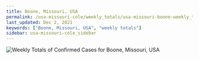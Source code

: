 ```yaml
---
title: Boone, Missouri, USA
permalink: /usa-missouri-cole/weekly_totals/usa-missouri-boone-weekly_totals.html
last_updated: Dec 2, 2021
keywords: ["Boone, Missouri, USA", "weekly totals"]
sidebar: usa-missouri-cole_sidebar
---
```


![Weekly Totals of Confirmed Cases for Boone, Missouri, USA](/covid_tracker/images/graphs/usa-missouri-boone-weekly_totals_graph.png)
